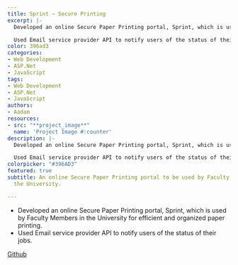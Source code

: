```yaml
---
title: Sprint — Secure Printing
excerpt: |-
  Developed an online Secure Paper Printing portal, Sprint, which is used by Faculty Members in the University for efficient and organized paper printing.

  Used Email service provider API to notify users of the status of their jobs.
color: 396ad3
categories:
- Web Development
- ASP.Net
- JavaScript
tags:
- Web Development
- ASP.Net
- JavaScript
authors:
- Aadam
resources:
- src: "**project_image**"
  name: 'Project Image #:counter'
description: |-
  Developed an online Secure Paper Printing portal, Sprint, which is used by Faculty Members in the University for efficient and organized paper printing.

  Used Email service provider API to notify users of the status of their jobs.
colorpicker: "#396AD3"
featured: true
subtitle: An online Secure Paper Printing portal to be used by Faculty Members in
  the University.

---
```

- Developed an online Secure Paper Printing portal, Sprint, which is used by Faculty Members in the University for efficient and organized paper printing.
- Used Email service provider API to notify users of the status of their jobs.

[Github](https://github.com/aadimator/sprint)